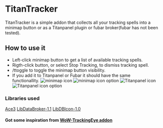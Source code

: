 # TitanTracker

TitanTracker is a simple addon that collects all your tracking spells into a minimap button or as a Titanpanel plugin or fubar broker(fubar has not been tested).

## How to use it

* Left-click minimap button to get a list of available tracking spells.
* Rigth-click button, or select Stop Tracking, to dismiss tracking spell.
* /ttoggle to toggle the minimap button visibility.
* If you add it to Titanpanel or Fubar it should have the same functionallity.
![minimap icon](https://imgur.com/WWkA7i0.png)
![minimap icon option](https://imgur.com/nylf6jX.png)
![Titanpanel icon](https://imgur.com/VIKhLtP.png)
![Titanpanel icon option](https://imgur.com/xndI110.png)

### Libraries used

[Ace3](https://www.wowace.com/projects/ace3)  [LibDataBroker-1.1](https://www.wowace.com/projects/libdatabroker-1-1)  [LibDBIcon-1.0](https://www.wowace.com/projects/libdbicon-1-0)

#### Got some inspiration from [WoW-TrackingEye addon](https://github.com/Linden-Ryuujin/WoW-TrackingEye)
